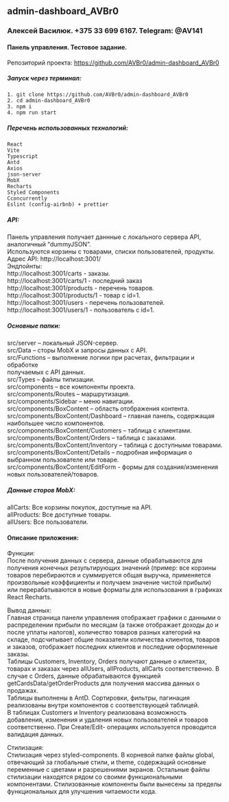 ## admin-dashboard_AVBr0
### Алексей Василюк. +375 33 699 6167. Telegram: @AV141
#### Панель управления. Тестовое задание.
Репозиторий проекта: https://github.com/AVBr0/admin-dashboard_AVBr0

##### Запуск через терминал:
    1. git clone https://github.com/AVBr0/admin-dashboard_AVBr0
    2. cd admin-dashboard_AVBr0
    3. npm i
    4. npm run start

##### Перечень использованных технологий: 
    React
    Vite
    Typescript
    Antd
    Axios
    json-server
    MobX
    Recharts
    Styled Components
    Cconcurrently
    Eslint (config-airbnb) + prettier

##### API:
Панель управления получает даннные с локального сервера API, аналогичный “dummyJSON”.  
Используются корзины с товарами, списки пользователей, продукты.  
Адрес API: http://localhost:3001/  
Эндпойнты:  
http://localhost:3001/carts - заказы.  
http://localhost:3001/carts/1 - последний заказ  
http://localhost:3001/products - перечень товаров.  
http://localhost:3001/products/1 - товар с id=1.  
http://localhost:3001/users - перечень пользователей.  
http://localhost:3001/users/1 - пользователь с id=1.  


##### Основные папки:  
src/server – локальный JSON-сервер.  
src/Data – сторы MobX и запросы данных с API.  
src/Functions – выполнение логики при расчетах, фильтрации и обработке  
получаемых с API данных.  
src/Types – файлы типизации.  
src/components – все компоненты проекта.  
src/components/Routes – маршрутизация.  
src/components/Sidebar – меню навигации.  
src/components/BoxContent – область отображения контента.  
src/components/BoxContent/Dashboard – главная панель, содержащая
наибольшее число компонентов.  
src/components/BoxContent/Customers – таблица с клиентами.  
src/components/BoxContent/Orders – таблица с заказами.  
src/components/BoxContent/Inventory – таблица с доступными товарами.  
src/components/BoxContent/Details – подробная информация о выбранном
пользователе или товаре.  
src/components/BoxContent/EditForm - формы для создания/изменения новых пользователей/товаров.  


##### Данные сторов MobX:  
allCarts: Все корзины покупок, доступные на API.  
allProducts: Все доступные товары.  
allUsers: Все пользователи. 

#### Описание приложения:
Функции:  
После получения данных с сервера, данные обрабатываются для получения конечных
результирующих значений (пример: все корзины товаров перебираются и
суммируется общая выручка, применяется произвольные коэффициенты и
получаем значение чистой прибыли) или перерабатываются в новые форматы
для использования в графиках React Recharts.

Вывод данных:  
Главная страница панели управления отображает графики с данными о распределении 
прибыли по месяцам (а также отображает доходы до и после уплаты налогов),
количество товаров разных категорий на складе, подсчитывает
общие показатели количества клиентов, товаров и заказов, отображает последних 
клиентов и последние оформленные заказы.  
Таблицы Customers, Inventory, Orders получают данные о клиентах, товарах
и заказах через allUsers, allProducts, allCarts соответственно. В случае
с Orders, данные обрабатываются функцией getCardsData/getOrderProducts
для получения массива данных о продажах.  
Таблицы выполнены в AntD. Сортировки, фильтры, пагинация реализованы внутри
компонентов с соответствующей таблицей.  
В таблицах Customers и Inventory реализована возможность добавления, 
изменения и удаления новых пользователей и товаров соответственно.
При Create/Edit- операциях используется проводится валидация данных.

Стилизация:  
Стилизация через styled-components. В корневой папке файлы global,
отвечающий за глобальные стили, и theme, содержащий основные переменные с
цветами и разрешениями экранов. Остальные файлы стилизации находятся
рядом со своими функциональными компонентами. Стилизованные компоненты
были вынесены за пределы функциональных для улучшения читаемости кода.